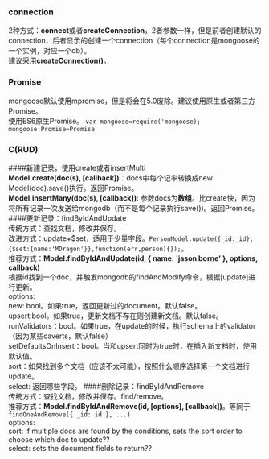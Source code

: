 ### connection  
2种方式：**connect**或者**createConnection**，2者参数一样，但是前者创建默认的connection，后者显示的创建一个connection（每个connection是mongoose的一个实例，对应一个db）。  
建议采用**createConnection()**。  

### Promise 
mongoose默认使用mpromise，但是将会在5.0废除。建议使用原生或者第三方Promise。  
使用ES6原生Promise。
`var mongoose=require('mongoose); mongoose.Promise=Promise`

### C(RUD)  
####新建记录，使用create或者insertMulti  
**Model.create(doc(s), [callback])**：docs中每个记率转换成new Model(doc).save()执行。返回Promise。  
**Model.insertMany(doc(s), [callback])**: 参数docs为**数组**。比create快，因为将所有记录一次发送给mongodb（而不是每个记录执行save())。返回Promise。  
####更新记录：findByIdAndUpdate  
传统方式：查找文档，修改并保存。  
改进方式：update+$set，适用于少量字段。`PersonModel.update({_id:_id},{$set:{name:'MDragon'}},function(err,person){});`。  
推荐方式：**Model.findByIdAndUpdate(id, { name: 'jason borne' }, options, callback)**  
根据id找到一个doc，并触发mongodb的findAndModify命令，根据[update]进行更新。  
options:  
new: bool。如果true，返回更新过的document。默认false。  
upsert:bool。如果true，更新文档不存在则创建新文档。默认false。  
runValidators：bool。如果true，在update的时候，执行schema上的validator（因为某些caverts，默认false）  
setDefaultsOnInsert：bool。当和upsert同时为true时，在插入新文档时，使用默认值。  
sort：如果找到多个文档（应该不太可能），按照什么顺序选择第一个文档进行update。  
select: 返回哪些字段。 
####删除记录：findByIdAndRemove  
传统方式：查找文档，修改并保存。find/remove。  
推荐方式：**Model.findByIdAndRemove(id, [options], [callback])**。等同于`findOneAndRemove({ _id: id }, ...)`  
options:  
sort: if multiple docs are found by the conditions, sets the sort order to choose which doc to update??  
select: sets the document fields to return??  



